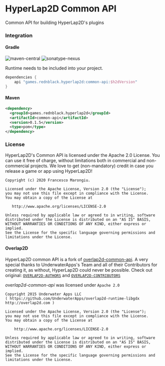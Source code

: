 # HyperLap2D Common API

Common API for building HyperLap2D's plugins

### Integration

#### Gradle
![maven-central](https://img.shields.io/maven-central/v/games.rednblack.hyperlap2d/common-api?color=blue&label=release)
![sonatype-nexus](https://img.shields.io/nexus/s/games.rednblack.hyperlap2d/common-api?label=snapshot&server=https%3A%2F%2Foss.sonatype.org)

Runtime needs to be included into your project.
```groovy
dependencies {
    api "games.rednblack.hyperlap2d:common-api:$h2dVersion"
}
```

#### Maven
```xml
<dependency>
  <groupId>games.rednblack.hyperlap2d</groupId>
  <artifactId>common-api</artifactId>
  <version>0.1.5</version>
  <type>pom</type>
</dependency>
```

### License
HyperLap2D's Common API is licensed under the Apache 2.0 License. You can use it free of charge, without limitations both in commercial and non-commercial projects. We love to get (non-mandatory) credit in case you release a game or app using HyperLap2D!

```
Copyright (c) 2020 Francesco Marongiu.

Licensed under the Apache License, Version 2.0 (the "License");
you may not use this file except in compliance with the License.
You may obtain a copy of the License at

   http://www.apache.org/licenses/LICENSE-2.0

Unless required by applicable law or agreed to in writing, software
distributed under the License is distributed on an "AS IS" BASIS,
WITHOUT WARRANTIES OR CONDITIONS OF ANY KIND, either express or implied.
See the License for the specific language governing permissions and
limitations under the License.
```

#### Overlap2D

HyperLap2D common API is a fork of [overlap2d-common-api](https://github.com/UnderwaterApps/overlap2d/tree/master/overlap2d-common-api). A very special thanks to UnderwaterApps's Team and all of their Contributors for creating it, as without, HyperLap2D could never be possible.
Check out original: [`OVERLAP2D-AUTHORS`](https://github.com/rednblackgames/HyperLap2D/blob/master/OVERLAP2D-AUTHORS) and [`OVERLAP2D-CONTRIBUTORS`](https://github.com/rednblackgames/HyperLap2D/blob/master/OVERLAP2D-CONTRIBUTORS)

_overlap2d-common-api_ was licensed under `Apache 2.0`
```
Copyright 2015 Underwater Apps LLC
( https://github.com/UnderwaterApps/overlap2d-runtime-libgdx  http://overlap2d.com )

Licensed under the Apache License, Version 2.0 (the "License");
you may not use this file except in compliance with the License.
You may obtain a copy of the License at

    http://www.apache.org/licenses/LICENSE-2.0

Unless required by applicable law or agreed to in writing, software
distributed under the License is distributed on an "AS IS" BASIS,
WITHOUT WARRANTIES OR CONDITIONS OF ANY KIND, either express or implied.
See the License for the specific language governing permissions and
limitations under the License.
```